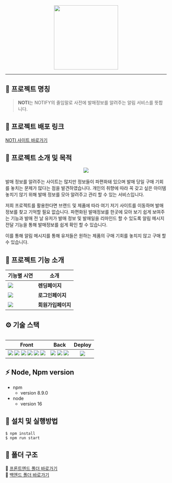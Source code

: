 <div align="center">
<img src="https://user-images.githubusercontent.com/40348689/116185242-2edd0a80-a75c-11eb-80ac-f7e63af3798b.png" width="200" height="200" />
</div>

------------------------------------------------------------------------

## 🔔 프로젝트 명칭 

> **NOTI**는 NOTIFY의 줄임말로 사전에 발매정보를 알려주는 알림 서비스를 뜻합니다. 

##  🎥 프로젝트 배포 링크

[NOTI 사이트 바로가기](https://web-noti-frontend-4uvg2mledomxu7.sel3.cloudtype.app/) 

 
## 🎯 프로젝트 소개 및 목적

<div align="center">
<img src="https://user-images.githubusercontent.com/70868454/220041735-c3a11aee-ff39-4c18-9bdb-650128f60984.gif" />
</div>
<br />
발매 정보를 알려주는 사이트는 많지만 정보들이 파편화돼 있으며 발매 당일 구매 기회를 놓치는 문제가 많다는 점을 발견하였습니다. 개인의 취향에 따라 꼭 갖고 싶은 아이템 놓치기 않기 위해 발매 정보를 모아 알려주고 관리 할 수 있는 서비스입니다.

저희 프로젝트를 활용한다면 브랜드 및 제품에 따라 여기 저기 사이트를 이동하며 발매 정보를 찾고 기억할 필요 없습니다. 파편화된 발매정보를 한곳에 모아 보기 쉽게 보여주는 기능과 발매 전 날 유저가 발매 정보 및 발매일을 리마인드 할 수 있도록 알림 메시지 전달 기능을 통해 발매정보를 쉽게 확인 할 수 있습니다.

이를 통해 알림 메시지를 통해 유저들은 원하는 제품의 구매 기회를 놓치지 않고 구매 할 수 있습니다.

## 🤘 프로젝트 기능 소개 
<table align="center">
<thead>
  <tr>
    <th align="center">기능별 시연</th>
    <th align="center">소개</th>
  </tr>
  </thead>
  <tbody>
    <tr>
      <td>
      <img src="https://user-images.githubusercontent.com/70868454/220041735-c3a11aee-ff39-4c18-9bdb-650128f60984.gif"  />
      </td>
      <td>
        <b>렌딩페이지</b>
        <div></div>
      </td>
    </tr>
    <tr>
      <td>
        <img src="https://user-images.githubusercontent.com/70868454/220340136-cd4e3375-536b-48a8-a526-6a2365288a48.gif" />
      </td>
      <td>
        <b>로그인페이지</b>
        <div></div>
      </td>
    </tr>  
        <tr>
      <td>
        <img src="https://user-images.githubusercontent.com/70868454/220340326-0480e242-1ed0-4c10-8881-4d2d3dbd4055.gif"  />
      </td>
      <td>
        <b>회원가입페이지</b>
        <div></div>
      </td>
    </tr>
    
    
   </tbody>
 <table>


## ⚙️ 기술 스택

|Front|Back|Deploy
|:--:|:--:|:--:|
|<img src="https://img.shields.io/badge/React-61DAFB?style=flat&logo=React&logoColor=white"/> <img src="https://img.shields.io/badge/Redux-764ABC?style=flat&logo=Redux&logoColor=white"/> <img src="https://img.shields.io/badge/Redux Saga-999999?style=flat&logo=Redux-Saga&logoColor=white"/> <img src="https://img.shields.io/badge/styled components-DB7093?style=flat&logo=styled-components&logoColor=white"/> <img src="https://img.shields.io/badge/Chakra UI-319795?style=flat&logo=Chakra UI&logoColor=white"/> <img src="https://img.shields.io/badge/Framer Motion-0055FF?style=flat&logo=Framer&logoColor=white"/>|<img src="https://img.shields.io/badge/Node.js-339933?style=flat&logo=Node.js&logoColor=white"/> <img src="https://img.shields.io/badge/Koa-33333D?style=flat&logo=Koa&logoColor=white"/> <img src="https://img.shields.io/badge/MongoDB-47A248?style=flat&logo=MongoDB&logoColor=white"/>|<img src="https://img.shields.io/badge/cloudtype-black?style=flat"/>



## ⚡ Node, Npm version

+ npm
  + version 8.9.0
+ node
  + version 16
 
## 🏇 설치 및 실행방법 


```
$ npm install
$ npm run start
```


## 📁 폴더 구조
📂 [프론트엔드 폴더 바로가기](https://almond-polish-8af.notion.site/25912762534b43a190314c1867aad533) <br />
📂 [백엔드 폴더 바로가기](https://almond-polish-8af.notion.site/feat-b53ac06cfe53476d90c8794644340837) 




